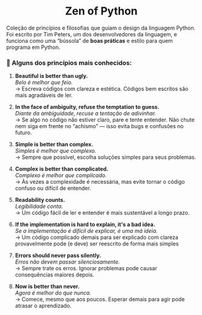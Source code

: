 <h1 align="center">
  Zen of Python
</h1>

Coleção de princípios e filosofias que guiam o design da linguagem Python.
Foi escrito por Tim Peters, um dos desenvolvedores da linguagem, e funciona como uma “bússola” de **boas práticas** e estilo para quem programa em Python.

### 📜 Alguns dos princípios mais conhecidos:

1. **Beautiful is better than ugly.** <br>
*Belo é melhor que feio.* <br>
→ Escreva códigos com clareza e estética. Códigos bem escritos são mais agradáveis de ler.

2. **In the face of ambiguity, refuse the temptation to guess.** <br>
*Diante da ambiguidade, recuse a tentação de adivinhar.* <br>
→ Se algo no código não estiver claro, pare e tente entender. Não chute nem siga em frente no “achismo” — isso evita bugs e confusões no futuro.

3. **Simple is better than complex.** <br>
*Simples é melhor que complexo.* <br>
→ Sempre que possível, escolha soluções simples para seus problemas.

4. **Complex is better than complicated.** <br>
*Complexo é melhor que complicado.* <br>
→ Às vezes a complexidade é necessária, mas evite tornar o código confuso ou difícil de entender.

5. **Readability counts.** <br>
*Legibilidade conta.* <br>
→ Um código fácil de ler e entender é mais sustentável a longo prazo.

6. **If the implementation is hard to explain, it's a bad idea.** <br>
*Se a implementação é difícil de explicar, é uma má ideia.* <br>
→ Um código complicado demais para ser explicado com clareza provavelmente pode (e deve) ser reescrito de forma mais simples

7. **Errors should never pass silently.** <br>
*Erros não devem passar silenciosamente.* <br>
→ Sempre trate os erros. Ignorar problemas pode causar consequências maiores depois.

8. **Now is better than never.** <br>
*Agora é melhor do que nunca.* <br>
→ Comece, mesmo que aos poucos. Esperar demais para agir pode atrasar o aprendizado.
